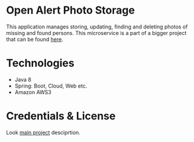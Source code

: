 # Open Alert Photo Storage

This application manages storing, updating, finding and deleting photos of missing and found persons.
This microservice is a part of a bigger project that can be found [here](https://github.com/users/KhanIvan/projects/1).

# Technologies
* Java 8
* Spring: Boot, Cloud, Web etc.
* Amazon AWS3

# Credentials & License
Look [main project](https://github.com/users/KhanIvan/projects/1) desciprtion.
